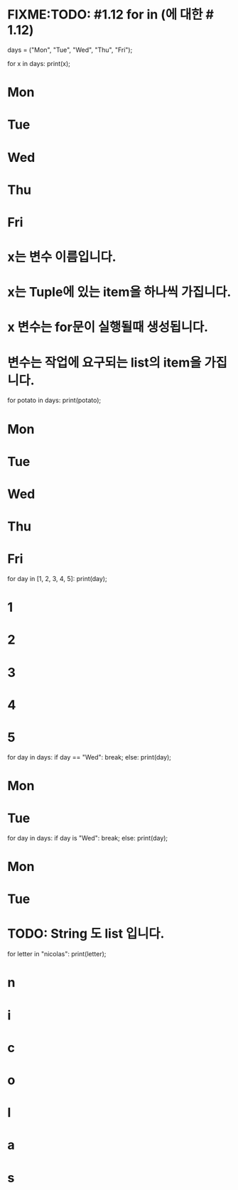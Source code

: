 # FIXME:TODO: #1.12 for in (에 대한 # 1.12)

days = ("Mon", "Tue", "Wed", "Thu", "Fri");

for x in days:
  print(x);
  
# Mon
# Tue
# Wed
# Thu
# Fri

# x는 변수 이름입니다.
# x는 Tuple에 있는 item을 하나씩 가집니다.
# x 변수는 for문이 실행될때 생성됩니다.
# 변수는 작업에 요구되는 list의 item을 가집니다.

for potato in days:
  print(potato);

# Mon
# Tue
# Wed
# Thu
# Fri

for day in [1, 2, 3, 4, 5]:
  print(day);

# 1
# 2
# 3
# 4
# 5

for day in days:
  if day == "Wed":
    break;
  else:
    print(day);

# Mon
# Tue

for day in days:
  if day is "Wed":
    break;
  else:
    print(day);

# Mon
# Tue

# TODO: String 도 list 입니다.
for letter in "nicolas":
  print(letter);

# n
# i
# c
# o
# l
# a
# s